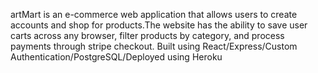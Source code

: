 artMart is an e-commerce web application that allows users to create accounts and shop for products.The website has the ability to save user carts across any browser, filter products by category, and process payments through stripe checkout. Built using React/Express/Custom Authentication/PostgreSQL/Deployed using Heroku  
